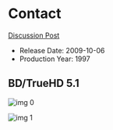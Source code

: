 # Contact

[Discussion Post](https://www.avsforum.com/threads/bass-eq-for-filtered-movies.2995212/post-58356654)

* Release Date: 2009-10-06
* Production Year: 1997

## BD/TrueHD 5.1

![img 0](https://i.imgur.com/yTpnf1U.jpg)

![img 1](https://i.imgur.com/7WW5JeL.png)

